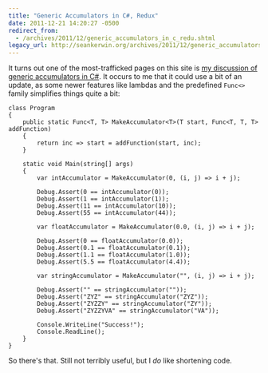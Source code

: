 ```yaml
---
title: "Generic Accumulators in C#, Redux"
date: 2011-12-21 14:20:27 -0500
redirect_from:
  - /archives/2011/12/generic_accumulators_in_c_redu.shtml
legacy_url: http://seankerwin.org/archives/2011/12/generic_accumulators_in_c_redu.shtml
---
```

It turns out one of the most-trafficked pages on this site is [my discussion of generic accumulators in C#](/archives/2008/12/generic_accumulators_in_c.shtml). It occurs to me that it could use a bit of an update, as some newer features like lambdas and the predefined `Func<>` family simplifies things quite a bit:

```
class Program
{
    public static Func<T, T> MakeAccumulator<T>(T start, Func<T, T, T> addFunction)
    {
        return inc => start = addFunction(start, inc);
    }

    static void Main(string[] args)
    {
        var intAccumulator = MakeAccumulator(0, (i, j) => i + j);

        Debug.Assert(0 == intAccumulator(0));
        Debug.Assert(1 == intAccumulator(1));
        Debug.Assert(11 == intAccumulator(10));
        Debug.Assert(55 == intAccumulator(44));

        var floatAccumulator = MakeAccumulator(0.0, (i, j) => i + j);

        Debug.Assert(0 == floatAccumulator(0.0));
        Debug.Assert(0.1 == floatAccumulator(0.1));
        Debug.Assert(1.1 == floatAccumulator(1.0));
        Debug.Assert(5.5 == floatAccumulator(4.4));

        var stringAccumulator = MakeAccumulator("", (i, j) => i + j);

        Debug.Assert("" == stringAccumulator(""));
        Debug.Assert("ZYZ" == stringAccumulator("ZYZ"));
        Debug.Assert("ZYZZY" == stringAccumulator("ZY"));
        Debug.Assert("ZYZZYVA" == stringAccumulator("VA"));

        Console.WriteLine("Success!");
        Console.ReadLine();
    }
}
```

So there's that. Still not terribly useful, but I _do_ like shortening code.
